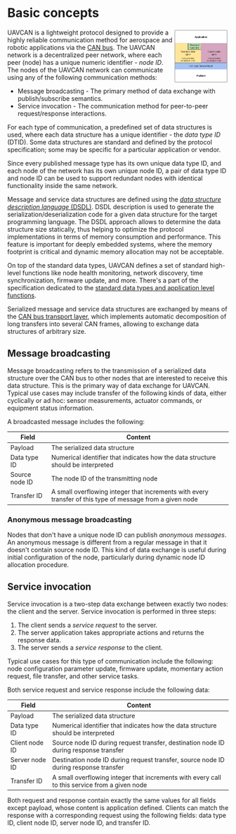 ---
---

# Basic concepts

<a  href="figures/architecture.png">
<img src="figures/architecture.png" style="float: right; max-width: 25%"/>
</a>

UAVCAN is a lightweight protocol designed to provide a highly reliable communication method for aerospace and robotic
applications via the [CAN bus](https://en.wikipedia.org/wiki/CAN_bus).
The UAVCAN network is a decentralized peer network, where each peer (node) has a unique numeric identifier -
*node ID*.
The nodes of the UAVCAN network can communicate using any of the following communication methods:

* Message broadcasting - The primary method of data exchange with publish/subscribe semantics.
* Service invocation - The communication method for peer-to-peer request/response interactions.

For each type of communication, a predefined set of data structures is used, where each data structure has a unique
identifier - the *data type ID* (DTID).
Some data structures are standard and defined by the protocol specification; some may be specific for a particular
application or vendor.

Since every published message type has its own unique data type ID, and each node of the network has its own unique
node ID, a pair of data type ID and node ID can be used to support redundant nodes with identical functionality
inside the same network.

Message and service data structures are defined using the
[*data structure description language* (DSDL)](3._Data_structure_description_language.html).
DSDL description is used to generate the serialization/deserialization code for a given data structure for the target
programming language.
The DSDL approach allows to determine the data structure size statically, thus helping to optimize the protocol
implementations in terms of memory consumption and performance.
This feature is important for deeply embedded systems, where the memory footprint is critical and dynamic memory
allocation may not be acceptable.

On top of the standard data types, UAVCAN defines a set of standard high-level functions like node health monitoring,
network discovery, time synchronization, firmware update, and more. There's a part of the specification dedicated to
the [standard data types and application level functions](6._Application_level_functions.html).

Serialized message and service data structures are exchanged by means of the
[CAN bus transport layer](4._CAN_bus_transport_layer.html), which implements automatic decomposition of long
transfers into several CAN frames, allowing to exchange data structures of arbitrary size.

## Message broadcasting

Message broadcasting refers to the transmission of a serialized data structure over the CAN bus to other nodes
that are interested to receive this data structure.
This is the primary way of data exchange for UAVCAN.
Typical use cases may include transfer of the following kinds of data, either cyclically or ad hoc: sensor measurements,
actuator commands, or equipment status information.

A broadcasted message includes the following:

Field                   | Content
------------------------|----------------------------------------------------------------------------------------------
Payload                 | The serialized data structure
Data type ID            | Numerical identifier that indicates how the data structure should be interpreted
Source node ID          | The node ID of the transmitting node
Transfer ID             | A small overflowing integer that increments with every transfer of this type of message from a given node

### Anonymous message broadcasting

Nodes that don't have a unique node ID can publish *anonymous messages*.
An anonymous message is different from a regular message in that it doesn't contain source node ID.
This kind of data exchange is useful during initial configuration of the node, particularly during dynamic node ID
allocation procedure.

## Service invocation

Service invocation is a two-step data exchange between exactly two nodes: the client and the server.
Service invocation is performed in three steps:

1. The client sends a *service request* to the server.
2. The server application takes appropriate actions and returns the response data.
3. The server sends a *service response* to the client.

Typical use cases for this type of communication include the following: node configuration parameter update,
firmware update, momentary action request, file transfer, and other service tasks.

Both service request and service response include the following data:

Field                   | Content
------------------------|----------------------------------------------------------------------------------------------
Payload                 | The serialized data structure
Data type ID            | Numerical identifier that indicates how the data structure should be interpreted
Client node ID          | Source node ID during request transfer, destination node ID during response transfer
Server node ID          | Destination node ID during request transfer, source node ID during response transfer
Transfer ID             | A small overflowing integer that increments with every call to this service from a given node

Both request and response contain exactly the same values for all fields except payload, whose content is application defined.
Clients can match the response with a corresponding request using the following fields: data type ID, client node ID,
server node ID, and transfer ID.
